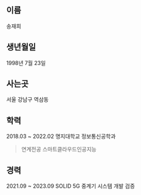 ## 이름
  송재희
## 생년월일
  1998년 7월 23일
## 사는곳
  서울 강남구 역삼동
## 학력
  2018.03 ~ 2022.02 명지대학교 정보통신공학과
  > 연계전공 스마트클라우드인공지능
## 경력
  2021.09 ~ 2023.09 SOLID 5G 중계기 시스템 개발 검증
  

